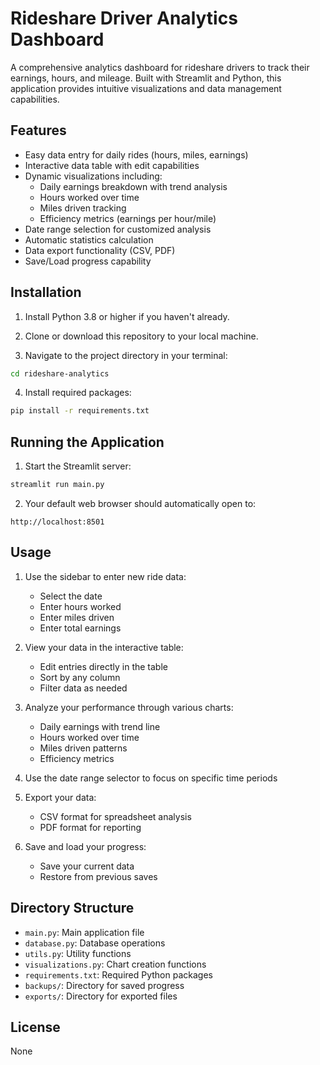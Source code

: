 # Rideshare Driver Analytics Dashboard

A comprehensive analytics dashboard for rideshare drivers to track their earnings, hours, and mileage. Built with Streamlit and Python, this application provides intuitive visualizations and data management capabilities.

## Features

- Easy data entry for daily rides (hours, miles, earnings)
- Interactive data table with edit capabilities
- Dynamic visualizations including:
  - Daily earnings breakdown with trend analysis
  - Hours worked over time
  - Miles driven tracking
  - Efficiency metrics (earnings per hour/mile)
- Date range selection for customized analysis
- Automatic statistics calculation
- Data export functionality (CSV, PDF)
- Save/Load progress capability

## Installation

1. Install Python 3.8 or higher if you haven't already.

2. Clone or download this repository to your local machine.

3. Navigate to the project directory in your terminal:
```bash
cd rideshare-analytics
```

4. Install required packages:
```bash
pip install -r requirements.txt
```

## Running the Application

1. Start the Streamlit server:
```bash
streamlit run main.py
```

2. Your default web browser should automatically open to:
```
http://localhost:8501
```

## Usage

1. Use the sidebar to enter new ride data:
   - Select the date
   - Enter hours worked
   - Enter miles driven
   - Enter total earnings

2. View your data in the interactive table:
   - Edit entries directly in the table
   - Sort by any column
   - Filter data as needed

3. Analyze your performance through various charts:
   - Daily earnings with trend line
   - Hours worked over time
   - Miles driven patterns
   - Efficiency metrics

4. Use the date range selector to focus on specific time periods

5. Export your data:
   - CSV format for spreadsheet analysis
   - PDF format for reporting

6. Save and load your progress:
   - Save your current data
   - Restore from previous saves

## Directory Structure

- `main.py`: Main application file
- `database.py`: Database operations
- `utils.py`: Utility functions
- `visualizations.py`: Chart creation functions
- `requirements.txt`: Required Python packages
- `backups/`: Directory for saved progress
- `exports/`: Directory for exported files

## License

None